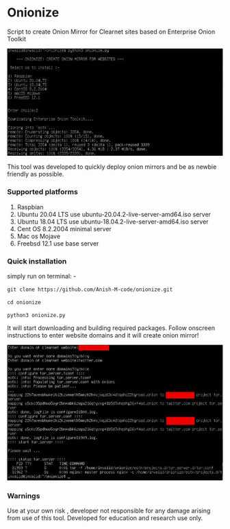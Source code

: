 # Onionize
Script to create Onion Mirror for Clearnet sites based on Enterprise Onion Toolkit

<img src="https://github.com/Anish-M-code/onionize/raw/main/screenshot1.jpg" >

This tool was developed to quickly deploy onion mirrors and be as newbie friendly as possible.

### Supported platforms

1) Raspbian
2) Ubuntu 20.04 LTS use ubuntu-20.04.2-live-server-amd64.iso server 
3) Ubuntu 18.04 LTS use ubuntu-18.04.2-live-server-amd64.iso server
4) Cent OS 8.2.2004 minimal server
5) Mac os Mojave
6) Freebsd 12.1 use base server  

### Quick installation

simply run on terminal: -

```
git clone https://github.com/Anish-M-code/onionize.git
```

```
cd onionize
```

```
python3 onionize.py
```

It will start downloading and building required packages. 
Follow onscreen instructions to enter website domains and it will create onion mirror!

<img src="https://github.com/Anish-M-code/onionize/raw/main/screenshot2.JPG">

### Warnings
Use at your own risk , developer not responsible for any damage arising from use of this 
tool. Developed for education and research use only.
